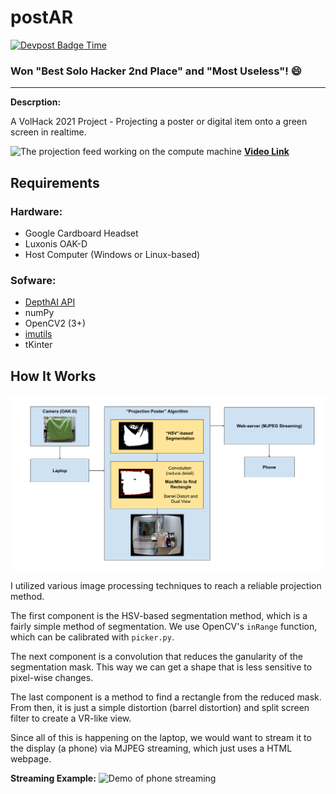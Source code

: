 # postAR

[![Devpost Badge Time](https://badges.devpost-shields.com/get-badge?name=postAR&id=postar-ajtm7s&type=basic&style=plastic)](https://devpost.com/software/postar-ajtm7s)

### Won "Best Solo Hacker 2nd Place" and "Most Useless"! 😄

---

**Descrption:**

A VolHack 2021 Project - Projecting a poster or digital item onto a green screen in realtime.

![The projection feed working on the compute machine](./assets/overview.gif)
**[Video Link](https://www.youtube.com/watch?v=qtkfbua-O0Y)**

## Requirements

### Hardware:
- Google Cardboard Headset
- Luxonis OAK-D
- Host Computer (Windows or Linux-based)

### Sofware:
- [DepthAI API](https://github.com/luxonis/depthai)
- numPy
- OpenCV2 (3+)
- [imutils](https://github.com/PyImageSearch/imutils)
- tKinter

## How It Works

![Pipeline of the projection system](./assets/pipeline.png)

I utilized various image processing techniques to reach a reliable projection method.

The first component is the HSV-based segmentation method, which is a fairly simple method of segmentation. We use OpenCV's `inRange` function, which can be calibrated with `picker.py`.

The next component is a convolution that reduces the ganularity of the segmentation mask. This way we can get a shape that is less sensitive to pixel-wise changes.

The last component is a method to find a rectangle from the reduced mask. From then, it is just a simple distortion (barrel distortion) and split screen filter to create a VR-like view.

Since all of this is happening on the laptop, we would want to stream it to the display (a phone) via MJPEG streaming, which just uses a HTML webpage.

**Streaming Example:**
![Demo of phone streaming](./assets/streaming_phone.gif)